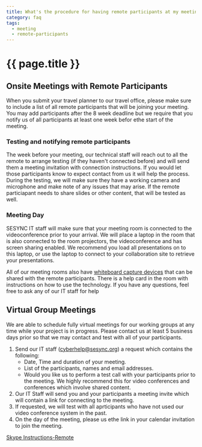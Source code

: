 ```yaml
---
title: What's the procedure for having remote participants at my meeting?
category: faq
tags:
  - meeting
  - remote-participants
---
```

# {{ page.title }}

## Onsite Meetings with Remote Participants

When you submit your travel planner to our travel office, please make sure to include a list of all remote participants that will be joining your meeting.
You may add participants after the 8 week deadline but we require that you notify us of all participants at least one week befor ethe start of the meeting.

### Testing and notifying remote participants

The week before your meeting, our technical staff will reach out to all the remote to arrange testing (if they haven't connected before) and will send them a meeting invitation with connection instructions. 
If you would let those participants know to expect contact from us it will help the process. During the testing, we will make sure they have a working camera and microphone and make note of any issues that may arise. 
If the remote particiapant needs to share slides or other content, that will be tested as well.

### Meeting Day

SESYNC IT staff will make sure that your meeting room is connected to the videoconference prior to your arrival. We will place a laptop in the room that is also connected to the room projectors, the videoconference and has screen sharing enabled. We recommend you load all presentations on to this laptop, or use the laptop to connect to your collaboration site to retrieve your presentations.

All of our meeting rooms also have [whiteboard capture devices](http://cyberhelp.sesync.org/quickstart/Using-eBeam.html) that can be shared with the remote participants. There is a help card in the room with instructions on how to use the technology. If you have any questions, feel free to ask any of our IT staff for help

## Virtual Group Meetings

We are able to schedule fully virtual meetings for our working groups at any time while your project is in progress. Please contact us at least 5 business days prior so that we may contact and test with all of your participants.

1. Send our IT staff (cyberhelp@sesync.org) a request which contains the following:
   * Date, Time and duration of your meeting.
   * List of the participants, names and email addresses.
   * Would you like us to perform a test call with your participants prior to the meeting. We highly recommend this for video conferences and conferences which involve shared content.
2. Our IT Staff will send you and your participants a meeting invite which will contain a link for connecting to the meeting.
3. If requested, we will test with all aprticipants who have not used our video conference system in the past.
4. On the day of the meeting, please us ethe link in your calendar invitation to join the meeting.

[Skype Instructions-Remote](/assets/images/roomdocs/Skype-for-Business-Instructions.pdf)
